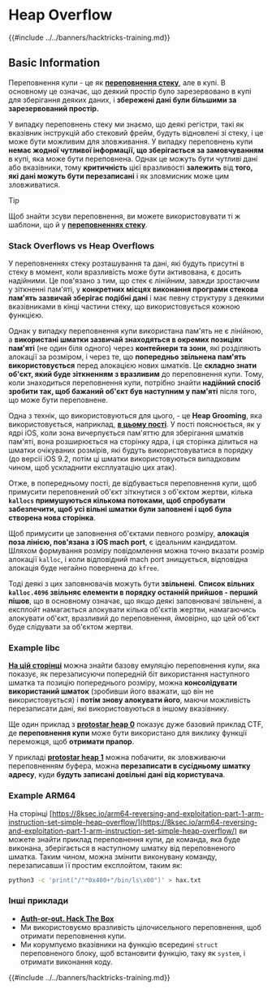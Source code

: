 # Heap Overflow

{{#include ../../banners/hacktricks-training.md}}

## Basic Information

Переповнення купи - це як [**переповнення стеку**](../stack-overflow/), але в купі. В основному це означає, що деякий простір було зарезервовано в купі для зберігання деяких даних, і **збережені дані були більшими за зарезервований простір.**

У випадку переповнень стеку ми знаємо, що деякі регістри, такі як вказівник інструкцій або стековий фрейм, будуть відновлені зі стеку, і це може бути можливим для зловживання. У випадку переповнень купи **немає жодної чутливої інформації, що зберігається за замовчуванням** в купі, яка може бути переповнена. Однак це можуть бути чутливі дані або вказівники, тому **критичність** цієї вразливості **залежить** від **того, які дані можуть бути перезаписані** і як зловмисник може цим зловживатися.

> [!TIP]
> Щоб знайти зсуви переповнення, ви можете використовувати ті ж шаблони, що й у [**переповненнях стеку**](../stack-overflow/#finding-stack-overflows-offsets).

### Stack Overflows vs Heap Overflows

У переповненнях стеку розташування та дані, які будуть присутні в стеку в момент, коли вразливість може бути активована, є досить надійними. Це пов'язано з тим, що стек є лінійним, завжди зростаючим у зіткненні пам'яті, у **конкретних місцях виконання програми стекова пам'ять зазвичай зберігає подібні дані** і має певну структуру з деякими вказівниками в кінці частини стеку, що використовується кожною функцією.

Однак у випадку переповнення купи використана пам'ять не є лінійною, а **використані шматки зазвичай знаходяться в окремих позиціях пам'яті** (не один біля одного) через **контейнери та зони**, які розділяють алокації за розміром, і через те, що **попередньо звільнена пам'ять використовується** перед алокацією нових шматків. Це **складно знати об'єкт, який буде зіткненням з вразливим** до переповнення купи. Тому, коли знаходиться переповнення купи, потрібно знайти **надійний спосіб зробити так, щоб бажаний об'єкт був наступним у пам'яті** після того, що може бути переповнене.

Одна з технік, що використовуються для цього, - це **Heap Grooming**, яка використовується, наприклад, [**в цьому пості**](https://azeria-labs.com/grooming-the-ios-kernel-heap/). У пості пояснюється, як у ядрі iOS, коли зона вичерпується пам'яттю для зберігання шматків пам'яті, вона розширюється на сторінку ядра, і ця сторінка ділиться на шматки очікуваних розмірів, які будуть використовуватися в порядку (до версії iOS 9.2, потім ці шматки використовуються випадковим чином, щоб ускладнити експлуатацію цих атак).

Отже, в попередньому пості, де відбувається переповнення купи, щоб примусити переповнений об'єкт зіткнутися з об'єктом жертви, кілька **`kallocs` примушуються кількома потоками, щоб спробувати забезпечити, щоб усі вільні шматки були заповнені і щоб була створена нова сторінка**.

Щоб примусити це заповнення об'єктами певного розміру, **алокація поза лінією, пов'язана з iOS mach port**, є ідеальним кандидатом. Шляхом формування розміру повідомлення можна точно вказати розмір алокації `kalloc`, і коли відповідний mach port знищується, відповідна алокація буде негайно повернена до `kfree`.

Тоді деякі з цих заповнювачів можуть бути **звільнені**. **Список вільних `kalloc.4096` звільняє елементи в порядку останній прийшов - перший пішов**, що в основному означає, що якщо деякі заповнювачі звільнені, а експлойт намагається алокувати кілька об'єктів жертви, намагаючись алокувати об'єкт, вразливий до переповнення, ймовірно, що цей об'єкт буде слідувати за об'єктом жертви.

### Example libc

[**На цій сторінці**](https://guyinatuxedo.github.io/27-edit_free_chunk/heap_consolidation_explanation/index.html) можна знайти базову емуляцію переповнення купи, яка показує, як перезаписуючи попередній біт використання наступного шматка та позицію попереднього розміру, можна **консолідувати використаний шматок** (зробивши його вважати, що він не використовується) і **потім знову алокувати його**, маючи можливість перезаписати дані, які використовуються в іншому вказівнику.

Ще один приклад з [**protostar heap 0**](https://guyinatuxedo.github.io/24-heap_overflow/protostar_heap0/index.html) показує дуже базовий приклад CTF, де **переповнення купи** може бути використано для виклику функції переможця, щоб **отримати прапор**.

У прикладі [**protostar heap 1**](https://guyinatuxedo.github.io/24-heap_overflow/protostar_heap1/index.html) можна побачити, як зловживаючи переповненням буфера, можна **перезаписати в сусідньому шматку адресу**, куди **будуть записані довільні дані від користувача**.

### Example ARM64

На сторінці [https://8ksec.io/arm64-reversing-and-exploitation-part-1-arm-instruction-set-simple-heap-overflow/](https://8ksec.io/arm64-reversing-and-exploitation-part-1-arm-instruction-set-simple-heap-overflow/) ви можете знайти приклад переповнення купи, де команда, яка буде виконана, зберігається в наступному шматку від переповненого шматка. Таким чином, можна змінити виконувану команду, перезаписавши її простим експлойтом, таким як:
```bash
python3 -c 'print("/"*0x400+"/bin/ls\x00")' > hax.txt
```
### Інші приклади

- [**Auth-or-out. Hack The Box**](https://7rocky.github.io/en/ctf/htb-challenges/pwn/auth-or-out/)
- Ми використовуємо вразливість цілочисельного переповнення, щоб отримати переповнення купи.
- Ми корумпуємо вказівники на функцію всередині `struct` переповненого блоку, щоб встановити функцію, таку як `system`, і отримати виконання коду.

{{#include ../../banners/hacktricks-training.md}}
